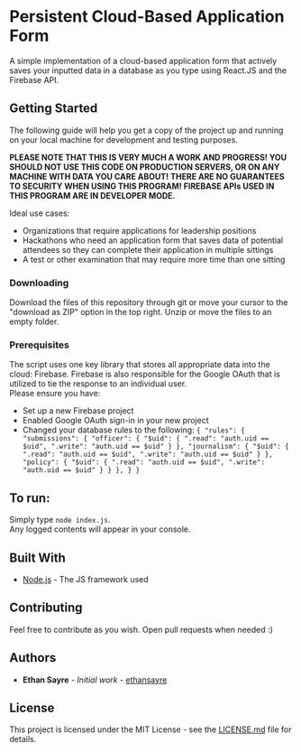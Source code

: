 # Persistent Cloud-Based Application Form

A simple implementation of a cloud-based application form that actively saves your inputted data in a database as you type using React.JS and the Firebase API.

## Getting Started

The following guide will help you get a copy of the project up and running on your local machine for development and testing purposes.  
  
**PLEASE NOTE THAT THIS IS VERY MUCH A WORK AND PROGRESS! YOU SHOULD NOT USE THIS CODE ON PRODUCTION SERVERS, OR ON ANY MACHINE WITH DATA YOU CARE ABOUT! THERE ARE NO GUARANTEES TO SECURITY WHEN USING THIS PROGRAM! FIREBASE APIs USED IN THIS PROGRAM ARE IN DEVELOPER MODE.**

Ideal use cases:  
* Organizations that require applications for leadership positions  
* Hackathons who need an application form that saves data of potential attendees so they can complete their application in multiple sittings  
* A test or other examination that may require more time than one sitting  

### Downloading
Download the files of this repository through git or move your cursor to the "download as ZIP" option in the top right. Unzip or move the files to an empty folder.

### Prerequisites

The script uses one key library that stores all appropriate data into the cloud: Firebase. Firebase is also responsible for the Google OAuth that is utilized to tie the response to an individual user.  
Please ensure you have:  
* Set up a new Firebase project
* Enabled Google OAuth sign-in in your new project
* Changed your database rules to the following: ```{
  "rules": {
    "submissions": {
      	"officer": {
          	"$uid": {
              	".read": "auth.uid == $uid",
                ".write": "auth.uid == $uid"
          	}
        },
        "journalism": {
          	"$uid": {
              	".read": "auth.uid == $uid",
                ".write": "auth.uid == $uid"
          	}
        },
        "policy": {
          	"$uid": {
              	".read": "auth.uid == $uid",
                ".write": "auth.uid == $uid"
          	}
        }
    },
  }
}```

## To run:
Simply type ``node index.js``.  
Any logged contents will appear in your console.

## Built With

* [Node.js](https://nodejs.org/) - The JS framework used

## Contributing

Feel free to contribute as you wish. Open pull requests when needed :)

## Authors

* **Ethan Sayre** - *Initial work* - [ethansayre](https://github.com/ethansayre)

## License

This project is licensed under the MIT License - see the [LICENSE.md](LICENSE.md) file for details.
